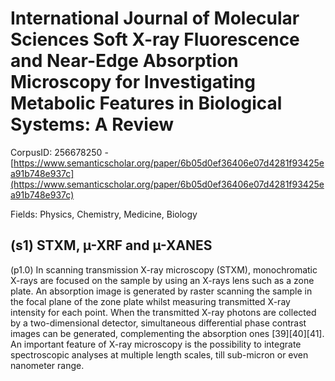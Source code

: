# International Journal of Molecular Sciences Soft X-ray Fluorescence and Near-Edge Absorption Microscopy for Investigating Metabolic Features in Biological Systems: A Review

CorpusID: 256678250 - [https://www.semanticscholar.org/paper/6b05d0ef36406e07d4281f93425ea91b748e937c](https://www.semanticscholar.org/paper/6b05d0ef36406e07d4281f93425ea91b748e937c)

Fields: Physics, Chemistry, Medicine, Biology

## (s1) STXM, µ-XRF and µ-XANES
(p1.0) In scanning transmission X-ray microscopy (STXM), monochromatic X-rays are focused on the sample by using an X-rays lens such as a zone plate. An absorption image is generated by raster scanning the sample in the focal plane of the zone plate whilst measuring transmitted X-ray intensity for each point. When the transmitted X-ray photons are collected by a two-dimensional detector, simultaneous differential phase contrast images can be generated, complementing the absorption ones [39][40][41]. An important feature of X-ray microscopy is the possibility to integrate spectroscopic analyses at multiple length scales, till sub-micron or even nanometer range.

